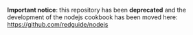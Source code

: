 **Important notice**: this repository has been **deprecated** and the development of the nodejs cookbook has been moved here: https://github.com/redguide/nodejs
